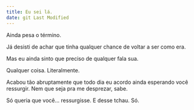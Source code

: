 ```yaml
---
title: Eu sei lá.
date: git Last Modified
---
```


Ainda pesa o término.

Já desisti de achar que tinha qualquer chance de voltar a ser como era.

Mas eu ainda sinto que preciso de qualquer fala sua.

Qualquer coisa. Literalmente.

Acabou tão abruptamente que todo dia eu acordo ainda esperando você ressurgir. Nem que seja pra me desprezar, sabe.

Só queria que você... ressurgisse. E desse tchau. Só.
